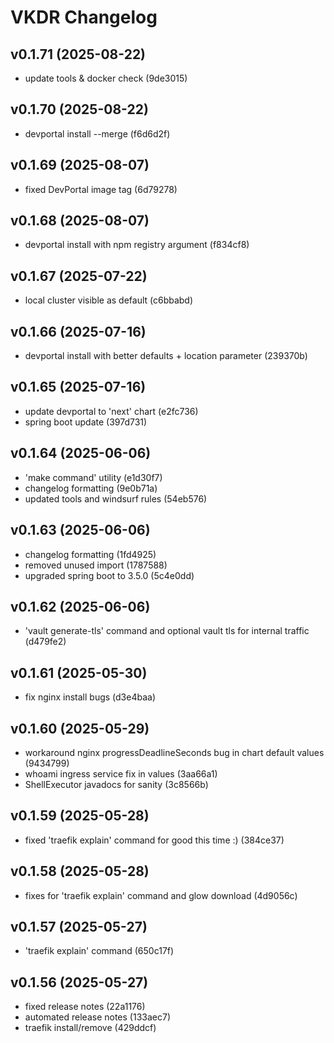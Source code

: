 # VKDR Changelog


## v0.1.71 (2025-08-22)
* update tools & docker check (9de3015)

## v0.1.70 (2025-08-22)
* devportal install --merge (f6d6d2f)

## v0.1.69 (2025-08-07)
* fixed DevPortal image tag (6d79278)

## v0.1.68 (2025-08-07)
* devportal install with npm registry argument (f834cf8)

## v0.1.67 (2025-07-22)
* local cluster visible as default (c6bbabd)

## v0.1.66 (2025-07-16)
* devportal install with better defaults + location parameter (239370b)

## v0.1.65 (2025-07-16)
* update devportal to 'next' chart (e2fc736)
* spring boot update (397d731)

## v0.1.64 (2025-06-06)
* 'make command' utility (e1d30f7)
* changelog formatting (9e0b71a)
* updated tools and windsurf rules (54eb576)

## v0.1.63 (2025-06-06)
* changelog formatting (1fd4925)
* removed unused import (1787588)
* upgraded spring boot to 3.5.0 (5c4e0dd)

## v0.1.62 (2025-06-06)
* 'vault generate-tls' command and optional vault tls for internal traffic (d479fe2)

## v0.1.61 (2025-05-30)
* fix nginx install bugs (d3e4baa)

## v0.1.60 (2025-05-29)
* workaround nginx progressDeadlineSeconds bug in chart default values (9434799)
* whoami ingress service fix in values (3aa66a1)
* ShellExecutor javadocs for sanity (3c8566b)

## v0.1.59 (2025-05-28)
* fixed 'traefik explain' command for good this time :) (384ce37)

## v0.1.58 (2025-05-28)
* fixes for 'traefik explain' command and glow download (4d9056c)

## v0.1.57 (2025-05-27)
* 'traefik explain' command (650c17f)

## v0.1.56 (2025-05-27)
* fixed release notes (22a1176)
* automated release notes (133aec7)
* traefik install/remove (429ddcf)


